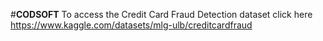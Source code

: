 #**CODSOFT**
To access the Credit Card Fraud Detection dataset click here https://www.kaggle.com/datasets/mlg-ulb/creditcardfraud
